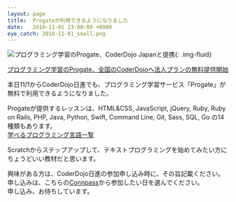 ```yaml
---
layout: page
title:  Progateが利用できるようになりました
date:   2018-11-01 23:00:00 +0900
eye_catch: 2018-11-01_small.png
---
```


![プログラミング学習のProgate、CoderDojo Japanと提携](/assets/img/181018_CoderDojo_提携_バナー.png){: .img-fluid}

[プログラミング学習のProgate、全国のCoderDojoへ法人プランの無料提供開始](http://news.coderdojo.jp/2018/10/29/%E3%83%97%E3%83%AD%E3%82%B0%E3%83%A9%E3%83%9F%E3%83%B3%E3%82%B0%E5%AD%A6%E7%BF%92%E3%81%AEprogate%E3%80%81%E5%85%A8%E5%9B%BD%E3%81%AEcoderdojo%E3%81%B8%E6%B3%95%E4%BA%BA%E3%83%97%E3%83%A9%E3%83%B3/)

本日11/1からCoderDojo日進でも、プログラミング学習サービス「Progate」が無料で利用できるようになりました。

Progateが提供するレッスンは、HTML&CSS, JavaScript, jQuery, Ruby, Ruby on Rails, PHP, Java, Python, Swift, Command Line, Git, Sass, SQL, Go の14種類もあります。<br />
[学べるプログラミング言語一覧](https://prog-8.com/languages)

Scratchからステップアップして、テキストプログラミングを始めてみたい方にちょうどいい教材だと思います。

興味がある方は、CoderDojo日進の参加申し込み時に、その旨記載ください。<br />
申し込みは、こちらの[Connpass](https://coderdojo-nisshin.connpass.com/)から参加したい日を選んでください。<br />
申し込み、お待ちしています。
